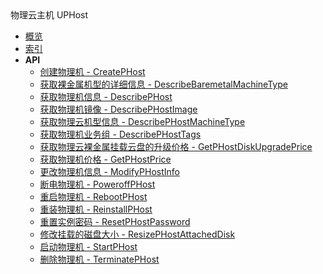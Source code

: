 <div class="sidebar_title icon__uphost">物理云主机 UPHost</div>

- [概览](api/uphost-api/README.md)
- [索引](api/uphost-api/index.md)
- **API**
    - [创建物理机 - CreatePHost](api/uphost-api/create_phost)
    - [获取裸金属机型的详细信息 - DescribeBaremetalMachineType](api/uphost-api/describe_baremetal_machine_type)
    - [获取物理机信息 - DescribePHost](api/uphost-api/describe_phost)
    - [获取物理机镜像 - DescribePHostImage](api/uphost-api/describe_phost_image)
    - [获取物理云机型信息 - DescribePHostMachineType](api/uphost-api/describe_phost_machine_type)
    - [获取物理机业务组 - DescribePHostTags](api/uphost-api/describe_phost_tags)
    - [获取物理云裸金属挂载云盘的升级价格 - GetPHostDiskUpgradePrice](api/uphost-api/get_phost_disk_upgrade_price)
    - [获取物理机价格 - GetPHostPrice](api/uphost-api/get_phost_price)
    - [更改物理机信息 - ModifyPHostInfo](api/uphost-api/modify_phost_info)
    - [断电物理机 - PoweroffPHost](api/uphost-api/poweroff_phost)
    - [重启物理机 - RebootPHost](api/uphost-api/reboot_phost)
    - [重装物理机 - ReinstallPHost](api/uphost-api/reinstall_phost)
    - [重置实例密码 - ResetPHostPassword](api/uphost-api/reset_phost_password)
    - [修改挂载的磁盘大小 - ResizePHostAttachedDisk](api/uphost-api/resize_phost_attached_disk)
    - [启动物理机 - StartPHost](api/uphost-api/start_phost)
    - [删除物理机 - TerminatePHost](api/uphost-api/terminate_phost)
